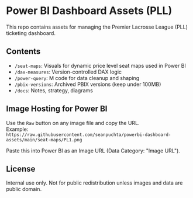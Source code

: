 # Power BI Dashboard Assets (PLL)

This repo contains assets for managing the Premier Lacrosse League (PLL) ticketing dashboard.

## Contents

- `/seat-maps`: Visuals for dynamic price level seat maps used in Power BI
- `/dax-measures`: Version-controlled DAX logic
- `/power-query`: M code for data cleanup and shaping
- `/pbix-versions`: Archived PBIX versions (keep under 100MB)
- `/docs`: Notes, strategy, diagrams

## Image Hosting for Power BI

Use the `Raw` button on any image file and copy the URL.  
Example:  
`https://raw.githubusercontent.com/seanpuchta/powerbi-dashboard-assets/main/seat-maps/PL1.png`

Paste this into Power BI as an Image URL (Data Category: "Image URL").

## License

Internal use only. Not for public redistribution unless images and data are public domain.
